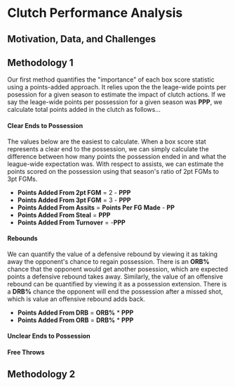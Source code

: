 # Clutch Performance Analysis

## Motivation, Data, and Challenges

## Methodology 1

Our first method quantifies the "importance" of each box score statistic using a points-added approach. It relies upon the the leage-wide points per posession for a given season to estimate the impact of clutch actions. If we say the leage-wide points per possession for a given season was **PPP**, we calculate total points added in the clutch as follows...

#### Clear Ends to Possession
The values below are the easiest to calculate. When a box score stat represents a clear end to the possession, we can simply calculate the difference between how many points the possession ended in and what the league-wide expectation was. With respect to assists, we can estimate the points scored on the possession using that season's ratio of 2pt FGMs to 3pt FGMs. 
- **Points Added From 2pt FGM** = 2 - **PPP**
- **Points Added From 3pt FGM** = 3 - **PPP**
- **Points Added From Assits** = **Points Per FG Made** - **PP**
- **Points Added From Steal** = **PPP**
- **Points Added From Turnover** = -**PPP**
#### Rebounds
We can quantify the value of a defensive rebound by viewing it as taking away the opponent's chance to regain possession. There is an **ORB%** chance that the opponent would get another posession, which are expected points a defensive rebound takes away. Similarly, the value of an offensive rebound can be quantified by viewing it as a possession extension. There is a **DRB%** chance the opponent will end the possession after a missed shot, which is value an offensive rebound adds back. 
- **Points Added From DRB** = **ORB%** * **PPP**
- **Points Added From ORB** = **DRB%** * **PPP**
#### Unclear Ends to Possession

#### Free Throws

## Methodology 2



